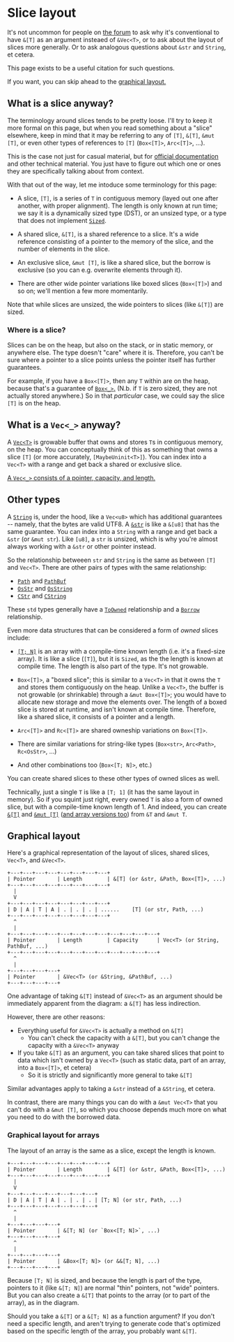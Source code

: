 # Slice layout

It's not uncommon for people on [the forum](https://users.rust-lang.org/)
to ask why it's conventional to have `&[T]` as an argument insteaed of
`&Vec<T>`, or to ask about the layout of slices more generally.  Or to
ask analogous questions about `&str` and `String`, et cetera.

This page exists to be a useful citation for such questions.

If you want, you can skip ahead to the [graphical layout.](#graphical-layout)

## What is a slice anyway?

The terminology around slices tends to be pretty loose.  I'll try to keep
it more formal on this page, but when you read something about a "slice"
elsewhere, keep in mind that it may be referring to any of `[T]`, `&[T]`,
`&mut [T]`, or even other types of references to `[T]` (`Box<[T]>`, `Arc<[T]>`, ...).

This is the case not just for casual material, but for
[official documentation](https://doc.rust-lang.org/std/primitive.slice.html)
and other technical material.  You just have to figure out which one or
ones they are specifically talking about from context.

With that out of the way, let me intoduce some terminology for this page:

- A slice, `[T]`, is a series of `T` in contiguous memory (layed out one after
another, with proper alignment). The length is only known at run time; we say
it is a dynamically sized type (DST), or an unsized type, or a type that does
not implement [`Sized`](https://doc.rust-lang.org/std/marker/trait.Sized.html).

- A shared slice, `&[T]`, is a shared reference to a slice. It's a wide
reference consisting of a pointer to the memory of the slice, and the number
of elements in the slice.

- An exclusive slice, `&mut [T]`, is like a shared slice, but the borrow is
exclusive (so you can e.g. overwrite elements through it).

- There are other wide pointer variations like boxed slices (`Box<[T]>`) and
so on; we'll mention a few more momentarily.

Note that while slices are unsized, the wide pointers to slices (like `&[T]`)
are sized.

### Where is a slice?

Slices can be on the heap, but also on the stack, or in static memory, or
anywhere else.  The type doesn't "care" where it is.  Therefore, you can't
be sure where a pointer to a slice points unless the pointer itself has
further guarantees.

For example, if you have a `Box<[T]>`, then any `T` within are on the
heap, because that's a guarantee of
[`Box<_>`.](https://doc.rust-lang.org/std/boxed/struct.Box.html)
(N.b. if `T` is zero sized, they are not actually stored anywhere.)
So in that *particular* case, we could say the slice `[T]` is on the heap.

## What is a `Vec<_>` anyway?

A [`Vec<T>`](https://doc.rust-lang.org/std/vec/struct.Vec.html) is growable buffer
that owns and stores `T`s in contiguous memory, on the heap.  You can conceptually
think of this as something that owns a slice `[T]` (or more accurately,
`[MaybeUninit<T>]`). You can index into a `Vec<T>` with a range and get back a
shared or exclusive slice.

[A `Vec<_>` consists of a pointer, capacity, and length.](https://doc.rust-lang.org/std/vec/struct.Vec.html#guarantees)

## Other types

A [`String`](https://doc.rust-lang.org/std/string/struct.String.html) is, under the hood,
like a `Vec<u8>` which has additional guarantees -- namely, that the bytes are valid UTF8. 
A [`&str`](https://doc.rust-lang.org/std/primitive.str.html) is like a `&[u8]` that has the
same guarantee.  You can index into a `String` with a range and get back a `&str`
(or `&mut str`). Like `[u8]`, a `str` is unsized, which is why you're almost always working
with a `&str` or other pointer instead.

So the relationship betweeen `str` and `String` is the same as between `[T]` and `Vec<T>`.
There are other pairs of types with the same relationship:
- [`Path`](https://doc.rust-lang.org/std/path/struct.Path.html) and [`PathBuf`](https://doc.rust-lang.org/std/path/struct.PathBuf.html)
- [`OsStr`](https://doc.rust-lang.org/std/ffi/struct.OsStr.html) and [`OsString`](https://doc.rust-lang.org/std/ffi/struct.OsString.html)
- [`CStr`](https://doc.rust-lang.org/std/ffi/struct.CStr.html) and [`CString`](https://doc.rust-lang.org/std/ffi/struct.CString.html)

These `std` types generally have a [`ToOwned`](https://doc.rust-lang.org/std/borrow/trait.ToOwned.html#implementors)
relationship and a [`Borrow`](https://doc.rust-lang.org/std/borrow/trait.Borrow.html#implementors) relationship.

Even more data structures that can be considered a form of *owned* slices include:
- [`[T; N]`](https://doc.rust-lang.org/std/primitive.array.html) is an array with a
compile-time known length (i.e. it's a fixed-size array).  It is like a slice (`[T]`),
but it is `Sized`, as the the length is known at compile time.  The length is also part
of the type. It's not growable.

- `Box<[T]>`, a "boxed slice"; this is similar to a `Vec<T>` in that it owns the `T`
and stores them contiguously on the heap.  Unlike a `Vec<T>`, the buffer is not growable
(or shrinkable) through a `&mut Box<[T]>`; you would have to allocate new storage and
move the elements over.  The length of a boxed slice is stored at runtime, and isn't
known at compile time.  Therefore, like a shared slice, it consists of a pointer and
a length.

- `Arc<[T]>` and `Rc<[T]>` are shared owneship variations on `Box<[T]>`.

- There are similar variations for string-like types (`Box<str>`, `Arc<Path>`, `Rc<OsStr>`, ...)

- And other combinations too (`Box<[T; N]>`, etc.)

You can create shared slices to these other types of owned slices as well.

Technically, just a single `T` is like a `[T; 1]` (it has the same layout in memory).
So if you squint just right, every owned `T` is also a form of owned slice, but with
a compile-time known length of 1.  And indeed, you can create
[`&[T]`](https://doc.rust-lang.org/std/slice/fn.from_ref.html)
and [`&mut [T]`](https://doc.rust-lang.org/std/slice/fn.from_mut.html) 
([and array versions too](https://doc.rust-lang.org/std/array/index.html#functions))
from `&T` and `&mut T`.

## Graphical layout

Here's a graphical representation of the layout of slices, shared slices,
`Vec<T>`, and `&Vec<T>`.

```
+---+---+---+---+---+---+---+---+
| Pointer       | Length        | &[T] (or &str, &Path, Box<[T]>, ...)
+---+---+---+---+---+---+---+---+
  |
  V
+---+---+---+---+---+---+---+---+
| D | A | T | A | . | . | . | ......    [T] (or str, Path, ...)
+---+---+---+---+---+---+---+---+   
  ^
  |
+---+---+---+---+---+---+---+---+---+---+---+---+
| Pointer       | Length        | Capacity      | Vec<T> (or String, PathBuf, ...)
+---+---+---+---+---+---+---+---+---+---+---+---+
  ^
  |
+---+---+---+---+
| Pointer       | &Vec<T> (or &String, &PathBuf, ...)
+---+---+---+---+
```

One advantage of taking `&[T]` instead of `&Vec<T>` as an argument should be
immediately apparent from the diagram: a `&[T]` has less indirection.

However, there are other reasons:
- Everything useful for `&Vec<T>` is actually a method on `&[T]`
  - You can't check the capacity with a `&[T]`, but you can't change the capacity with a `&Vec<T>` anyway
- If you take `&[T]` as an argument, you can take shared slices that point to data
which isn't owned by a `Vec<T>` (such as static data, part of an array, into a `Box<[T]>`, et cetera)
  - So it is strictly and significantly more general to take `&[T]`

Similar advantages apply to taking a `&str` instead of a `&String`, et cetera.

In contrast, there are many things you can do with a `&mut Vec<T>` that you can't
do with a `&mut [T]`, so which you choose depends much more on what you need to
do with the borrowed data.

### Graphical layout for arrays

The layout of an array is the same as a slice, except the length is known.

```
+---+---+---+---+---+---+---+---+
| Pointer       | Length        | &[T] (or &str, &Path, Box<[T]>, ...)
+---+---+---+---+---+---+---+---+
  |
  V
+---+---+---+---+---+---+---+
| D | A | T | A | . | . | . | [T; N] (or str, Path, ...)
+---+---+---+---+---+---+---+   
  ^
  |
+---+---+---+---+
| Pointer       | &[T; N] (or `Box<[T; N]>`, ...)
+---+---+---+---+
  ^
  |
+---+---+---+---+
| Pointer       | &Box<[T; N]> (or &&[T; N], ...)
+---+---+---+---+
```

Because `[T; N]` is sized, and because the length is part of the type,
pointers to it (like `&[T; N]`) are normal "thin" pointers, not "wide"
pointers.  But you can also create a `&[T]` that points to the array
(or to part of the array), as in the diagram.

Should you take a `&[T]` or a `&[T; N]` as a function argument?  If
you don't need a specific length, and aren't trying to generate code
that's optimized based on the specific length of the array, you probably
want `&[T]`.

